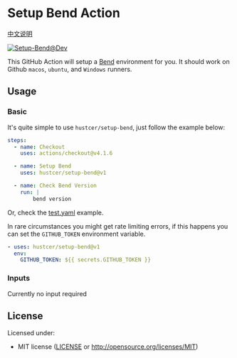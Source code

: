 # Setup Bend Action

[中文说明](README.zh-CN.md)

[![Setup-Bend@Dev](https://github.com/hustcer/setup-bend/actions/workflows/basic.yml/badge.svg)](https://github.com/hustcer/setup-bend/actions/workflows/basic.yml)

This GitHub Action will setup a [Bend](https://github.com/HigherOrderCO/Bend) environment for you. It should work on Github `macos`, `ubuntu`, and `Windows` runners.

## Usage

### Basic

It's quite simple to use `hustcer/setup-bend`, just follow the example below:

```yaml
steps:
  - name: Checkout
    uses: actions/checkout@v4.1.6

  - name: Setup Bend
    uses: hustcer/setup-bend@v1

  - name: Check Bend Version
    run: |
        bend version

```

Or, check the [test.yaml](https://github.com/hustcer/setup-bend/blob/main/.github/workflows/test.yml) example.

In rare circumstances you might get rate limiting errors, if this happens you can set the `GITHUB_TOKEN` environment variable.

```yaml
- uses: hustcer/setup-bend@v1
  env:
    GITHUB_TOKEN: ${{ secrets.GITHUB_TOKEN }}
```

### Inputs

Currently no input required

## License

Licensed under:

- MIT license ([LICENSE](LICENSE) or http://opensource.org/licenses/MIT)
